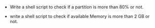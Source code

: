 - Write a shell script to check if a partition is more than 80% or not.

- write a shell script to check if available Memory is more than 2 GB or not. 

